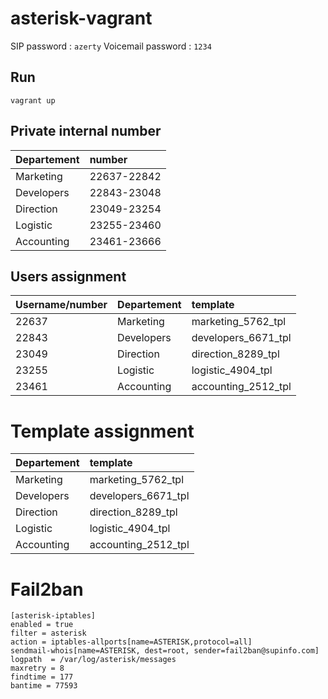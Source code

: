 # asterisk-vagrant

SIP password : `azerty`
Voicemail password : `1234`


## Run

```
vagrant up
```
## Private internal number

| Departement |  number |
| ----------- |:--------|
| Marketing |  22637-22842 |
| Developers |  22843-23048 |
| Direction | 23049-23254 |
| Logistic | 23255-23460 |
| Accounting | 23461-23666 |

## Users assignment

| Username/number | Departement | template |
| --------------- |:------------|:------------|
| 22637 | Marketing | marketing_5762_tpl  |
| 22843 |  Developers | developers_6671_tpl |
| 23049 | Direction | direction_8289_tpl |
| 23255 | Logistic | logistic_4904_tpl |
| 23461 | Accounting | accounting_2512_tpl |

# Template assignment

| Departement |  template |
| --------------- |:------------|
| Marketing | marketing_5762_tpl  |
| Developers | developers_6671_tpl |
| Direction | direction_8289_tpl |
| Logistic | logistic_4904_tpl |
| Accounting | accounting_2512_tpl |

# Fail2ban

```
[asterisk-iptables]
enabled = true
filter = asterisk
action = iptables-allports[name=ASTERISK,protocol=all]
sendmail-whois[name=ASTERISK, dest=root, sender=fail2ban@supinfo.com]
logpath  = /var/log/asterisk/messages
maxretry = 8
findtime = 177
bantime = 77593
````
